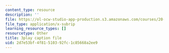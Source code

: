 ```yaml
---
content_type: resource
description: ''
file: https://ol-ocw-studio-app-production.s3.amazonaws.com/courses/20-219-becoming-the-next-bill-nye-writing-and-hosting-the-educational-show-january-iap-2015/2d7e53bf4f81510392fc1c85668a2ee9_VBgVRviSKek.vtt
file_type: application/x-subrip
learning_resource_types: []
resourcetype: Other
title: 3play caption file
uid: 2d7e53bf-4f81-5103-92fc-1c85668a2ee9
---
```

